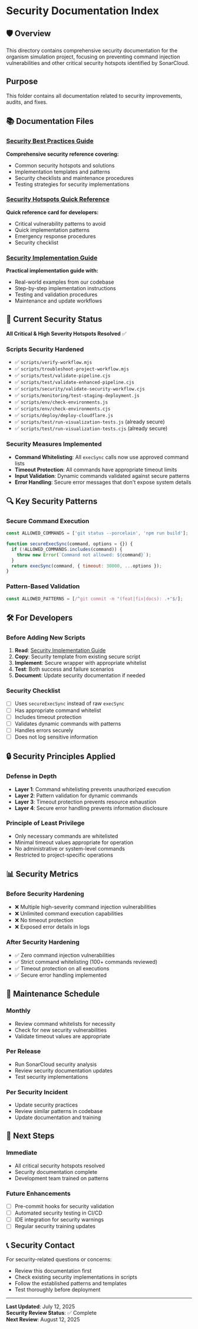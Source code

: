 # Security Documentation Index

## 🛡️ Overview

This directory contains comprehensive security documentation for the organism simulation project, focusing on preventing command injection vulnerabilities and other critical security hotspots identified by SonarCloud.

## Purpose

This folder contains all documentation related to security improvements, audits, and fixes.

## 📚 Documentation Files

### [Security Best Practices Guide](./SECURITY_BEST_PRACTICES.md)

**Comprehensive security reference covering:**

- Common security hotspots and solutions
- Implementation templates and patterns
- Security checklists and maintenance procedures
- Testing strategies for security implementations

### [Security Hotspots Quick Reference](./SECURITY_HOTSPOTS_REFERENCE.md)

**Quick reference card for developers:**

- Critical vulnerability patterns to avoid
- Quick implementation patterns
- Emergency response procedures
- Security checklist

### [Security Implementation Guide](./SECURITY_IMPLEMENTATION_GUIDE.md)

**Practical implementation guide with:**

- Real-world examples from our codebase
- Step-by-step implementation instructions
- Testing and validation procedures
- Maintenance and update workflows

## 🚨 Current Security Status

**All Critical & High Severity Hotspots Resolved** ✅

### Scripts Security Hardened

- ✅ `scripts/verify-workflow.mjs`
- ✅ `scripts/troubleshoot-project-workflow.mjs`
- ✅ `scripts/test/validate-pipeline.cjs`
- ✅ `scripts/test/validate-enhanced-pipeline.cjs`
- ✅ `scripts/security/validate-security-workflow.cjs`
- ✅ `scripts/monitoring/test-staging-deployment.js`
- ✅ `scripts/env/check-environments.js`
- ✅ `scripts/env/check-environments.cjs`
- ✅ `scripts/deploy/deploy-cloudflare.js`
- ✅ `scripts/test/run-visualization-tests.js` (already secure)
- ✅ `scripts/test/run-visualization-tests.cjs` (already secure)

### Security Measures Implemented

- **Command Whitelisting**: All `execSync` calls now use approved command lists
- **Timeout Protection**: All commands have appropriate timeout limits
- **Input Validation**: Dynamic commands validated against secure patterns
- **Error Handling**: Secure error messages that don't expose system details

## 🔍 Key Security Patterns

### Secure Command Execution

```javascript
const ALLOWED_COMMANDS = ['git status --porcelain', 'npm run build'];

function secureExecSync(command, options = {}) {
  if (!ALLOWED_COMMANDS.includes(command)) {
    throw new Error(`Command not allowed: ${command}`);
  }
  return execSync(command, { timeout: 30000, ...options });
}
```

### Pattern-Based Validation

```javascript
const ALLOWED_PATTERNS = [/^git commit -m "(feat|fix|docs): .+"$/];
```

## 🛠️ For Developers

### Before Adding New Scripts

1. **Read**: [Security Implementation Guide](./SECURITY_IMPLEMENTATION_GUIDE.md)
2. **Copy**: Security template from existing secure script
3. **Implement**: Secure wrapper with appropriate whitelist
4. **Test**: Both success and failure scenarios
5. **Document**: Update security documentation if needed

### Security Checklist

- [ ] Uses `secureExecSync` instead of raw `execSync`
- [ ] Has appropriate command whitelist
- [ ] Includes timeout protection
- [ ] Validates dynamic commands with patterns
- [ ] Handles errors securely
- [ ] Does not log sensitive information

## 🔒 Security Principles Applied

### Defense in Depth

- **Layer 1**: Command whitelisting prevents unauthorized execution
- **Layer 2**: Pattern validation for dynamic commands
- **Layer 3**: Timeout protection prevents resource exhaustion
- **Layer 4**: Secure error handling prevents information disclosure

### Principle of Least Privilege

- Only necessary commands are whitelisted
- Minimal timeout values appropriate for operation
- No administrative or system-level commands
- Restricted to project-specific operations

## 📊 Security Metrics

### Before Security Hardening

- ❌ Multiple high-severity command injection vulnerabilities
- ❌ Unlimited command execution capabilities
- ❌ No timeout protection
- ❌ Exposed error details in logs

### After Security Hardening

- ✅ Zero command injection vulnerabilities
- ✅ Strict command whitelisting (100+ commands reviewed)
- ✅ Timeout protection on all executions
- ✅ Secure error handling implemented

## 🔄 Maintenance Schedule

### Monthly

- Review command whitelists for necessity
- Check for new security vulnerabilities
- Validate timeout values are appropriate

### Per Release

- Run SonarCloud security analysis
- Review security documentation updates
- Test security implementations

### Per Security Incident

- Update security practices
- Review similar patterns in codebase
- Update documentation and training

## 🚀 Next Steps

### Immediate

- All critical security hotspots resolved
- Security documentation complete
- Development team trained on patterns

### Future Enhancements

- [ ] Pre-commit hooks for security validation
- [ ] Automated security testing in CI/CD
- [ ] IDE integration for security warnings
- [ ] Regular security training updates

## 📞 Security Contact

For security-related questions or concerns:

- Review this documentation first
- Check existing security implementations in scripts
- Follow the established patterns and templates
- Test thoroughly before deployment

---

**Last Updated**: July 12, 2025  
**Security Review Status**: ✅ Complete  
**Next Review**: August 12, 2025
